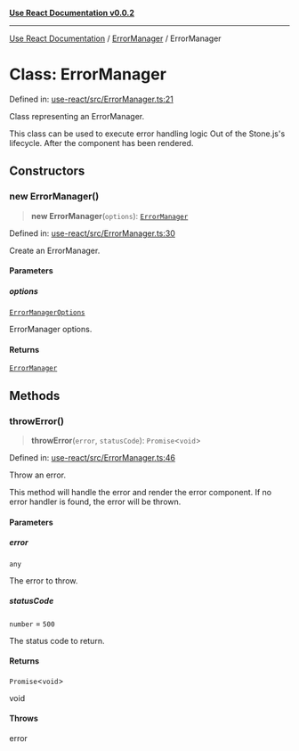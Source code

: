 [**Use React Documentation v0.0.2**](../../README.md)

***

[Use React Documentation](../../modules.md) / [ErrorManager](../README.md) / ErrorManager

# Class: ErrorManager

Defined in: [use-react/src/ErrorManager.ts:21](https://github.com/stonemjs/use-react/blob/4786d31a3beb1c9f15eb30e2c9c2b12c786b755a/src/ErrorManager.ts#L21)

Class representing an ErrorManager.

This class can be used to execute error handling logic
Out of the Stone.js's lifecycle.
After the component has been rendered.

## Constructors

### new ErrorManager()

> **new ErrorManager**(`options`): [`ErrorManager`](ErrorManager.md)

Defined in: [use-react/src/ErrorManager.ts:30](https://github.com/stonemjs/use-react/blob/4786d31a3beb1c9f15eb30e2c9c2b12c786b755a/src/ErrorManager.ts#L30)

Create an ErrorManager.

#### Parameters

##### options

[`ErrorManagerOptions`](../interfaces/ErrorManagerOptions.md)

ErrorManager options.

#### Returns

[`ErrorManager`](ErrorManager.md)

## Methods

### throwError()

> **throwError**(`error`, `statusCode`): `Promise`\<`void`\>

Defined in: [use-react/src/ErrorManager.ts:46](https://github.com/stonemjs/use-react/blob/4786d31a3beb1c9f15eb30e2c9c2b12c786b755a/src/ErrorManager.ts#L46)

Throw an error.

This method will handle the error and render the error component.
If no error handler is found, the error will be thrown.

#### Parameters

##### error

`any`

The error to throw.

##### statusCode

`number` = `500`

The status code to return.

#### Returns

`Promise`\<`void`\>

void

#### Throws

error
